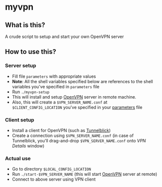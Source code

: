# myvpn

## What is this?
A crude script to setup and start your own OpenVPN server

## How to use this?

### Server setup
* Fill file `parameters` with appropriate values
 * **Note**: All the shell variables specified below are references to the shell variables you've specified in `parameters` file 
* Run `./myvpn-setup`
 * This will install and setup [OpenVPN](https://openvpn.net/) server in remote machine.
 * Also, this will create a `$VPN_SERVER_NAME.conf` at `$CLIENT_CONFIG_LOCATION` you've specified in your [parameters](./parameters) file

### Client setup
* Install a client for OpenVPN (such as [Tunnelblick](https://tunnelblick.net/))
* Create a connection using `$VPN_SERVER_NAME.conf` (in case of Tunnelblick, you'll drag-and-drop `$VPN_SERVER_NAME.conf` onto *VPN Details* window)

### Actual use
* Go to directory `$LOCAL_CONFIG_LOCATION`
* Run `./start-$VPN_SERVER_NAME` (this will start [OpenVPN](https://openvpn.net/) server at remote)
* Connect to above server using VPN client
